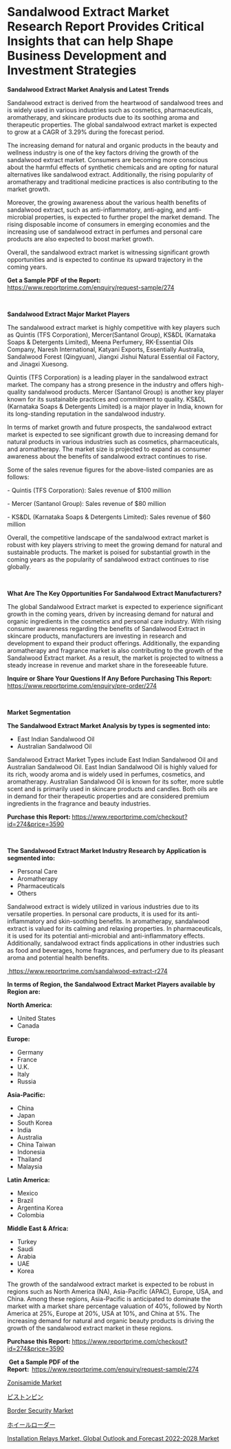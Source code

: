 <p><h1>Sandalwood Extract Market Research Report Provides Critical Insights that can help Shape Business Development and Investment Strategies</h1></p><p><strong>Sandalwood Extract Market Analysis and Latest Trends</strong></p>
<p><p>Sandalwood extract is derived from the heartwood of sandalwood trees and is widely used in various industries such as cosmetics, pharmaceuticals, aromatherapy, and skincare products due to its soothing aroma and therapeutic properties. The global sandalwood extract market is expected to grow at a CAGR of 3.29% during the forecast period.</p><p>The increasing demand for natural and organic products in the beauty and wellness industry is one of the key factors driving the growth of the sandalwood extract market. Consumers are becoming more conscious about the harmful effects of synthetic chemicals and are opting for natural alternatives like sandalwood extract. Additionally, the rising popularity of aromatherapy and traditional medicine practices is also contributing to the market growth.</p><p>Moreover, the growing awareness about the various health benefits of sandalwood extract, such as anti-inflammatory, anti-aging, and anti-microbial properties, is expected to further propel the market demand. The rising disposable income of consumers in emerging economies and the increasing use of sandalwood extract in perfumes and personal care products are also expected to boost market growth.</p><p>Overall, the sandalwood extract market is witnessing significant growth opportunities and is expected to continue its upward trajectory in the coming years.</p></p>
<p><strong>Get a Sample PDF of the Report:&nbsp;</strong> <a href="https://www.reportprime.com/enquiry/request-sample/274">https://www.reportprime.com/enquiry/request-sample/274</a></p>
<p>&nbsp;</p>
<p><strong>Sandalwood Extract Major Market Players</strong></p>
<p><p>The sandalwood extract market is highly competitive with key players such as Quintis (TFS Corporation), Mercer(Santanol Group), KS&DL (Karnataka Soaps & Detergents Limited), Meena Perfumery, RK-Essential Oils Company, Naresh International, Katyani Exports, Essentially Australia, Sandalwood Forest (Qingyuan), Jiangxi Jishui Natural Essential oil Factory, and Jinagxi Xuesong.</p><p>Quintis (TFS Corporation) is a leading player in the sandalwood extract market. The company has a strong presence in the industry and offers high-quality sandalwood products. Mercer (Santanol Group) is another key player known for its sustainable practices and commitment to quality. KS&DL (Karnataka Soaps & Detergents Limited) is a major player in India, known for its long-standing reputation in the sandalwood industry.</p><p>In terms of market growth and future prospects, the sandalwood extract market is expected to see significant growth due to increasing demand for natural products in various industries such as cosmetics, pharmaceuticals, and aromatherapy. The market size is projected to expand as consumer awareness about the benefits of sandalwood extract continues to rise.</p><p>Some of the sales revenue figures for the above-listed companies are as follows:</p><p>- Quintis (TFS Corporation): Sales revenue of $100 million</p><p>- Mercer (Santanol Group): Sales revenue of $80 million</p><p>- KS&DL (Karnataka Soaps & Detergents Limited): Sales revenue of $60 million</p><p>Overall, the competitive landscape of the sandalwood extract market is robust with key players striving to meet the growing demand for natural and sustainable products. The market is poised for substantial growth in the coming years as the popularity of sandalwood extract continues to rise globally.</p></p>
<p>&nbsp;</p>
<p><strong>What Are The Key Opportunities For Sandalwood Extract Manufacturers?</strong></p>
<p><p>The global Sandalwood Extract market is expected to experience significant growth in the coming years, driven by increasing demand for natural and organic ingredients in the cosmetics and personal care industry. With rising consumer awareness regarding the benefits of Sandalwood Extract in skincare products, manufacturers are investing in research and development to expand their product offerings. Additionally, the expanding aromatherapy and fragrance market is also contributing to the growth of the Sandalwood Extract market. As a result, the market is projected to witness a steady increase in revenue and market share in the foreseeable future.</p></p>
<p><strong>Inquire or Share Your Questions If Any Before Purchasing This Report:</strong> <a href="https://www.reportprime.com/enquiry/pre-order/274">https://www.reportprime.com/enquiry/pre-order/274</a></p>
<p>&nbsp;</p>
<p><strong>Market Segmentation</strong></p>
<p><strong>The Sandalwood Extract Market Analysis by types is segmented into:</strong></p>
<p><ul><li>East Indian Sandalwood Oil</li><li>Australian Sandalwood Oil</li></ul></p>
<p><p>Sandalwood Extract Market Types include East Indian Sandalwood Oil and Australian Sandalwood Oil. East Indian Sandalwood Oil is highly valued for its rich, woody aroma and is widely used in perfumes, cosmetics, and aromatherapy. Australian Sandalwood Oil is known for its softer, more subtle scent and is primarily used in skincare products and candles. Both oils are in demand for their therapeutic properties and are considered premium ingredients in the fragrance and beauty industries.</p></p>
<p><strong>Purchase this Report:&nbsp;</strong><a href="https://www.reportprime.com/checkout?id=274&price=3590">https://www.reportprime.com/checkout?id=274&price=3590</a></p>
<p>&nbsp;</p>
<p><strong>The Sandalwood Extract Market Industry Research by Application is segmented into:</strong></p>
<p><ul><li>Personal Care</li><li>Aromatherapy</li><li>Pharmaceuticals</li><li>Others</li></ul></p>
<p><p>Sandalwood extract is widely utilized in various industries due to its versatile properties. In personal care products, it is used for its anti-inflammatory and skin-soothing benefits. In aromatherapy, sandalwood extract is valued for its calming and relaxing properties. In pharmaceuticals, it is used for its potential anti-microbial and anti-inflammatory effects. Additionally, sandalwood extract finds applications in other industries such as food and beverages, home fragrances, and perfumery due to its pleasant aroma and potential health benefits.</p></p>
<p><a href="https://www.reportprime.com/sandalwood-extract-r274">&nbsp;https://www.reportprime.com/sandalwood-extract-r274</a></p>
<p><strong>In terms of Region, the Sandalwood Extract Market Players available by Region are:</strong></p>
<p>
    <p> <strong> North America: </strong>
        <ul>
            <li>United States</li>
            <li>Canada</li>
        </ul>
        </p> 
    <p> <strong> Europe: </strong>
        <ul>
            <li>Germany</li>
            <li>France</li>
            <li>U.K.</li>
            <li>Italy</li>
            <li>Russia</li>
        </ul>
        </p> 
    <p> <strong> Asia-Pacific: </strong>
        <ul>
            <li>China</li>
            <li>Japan</li>
            <li>South Korea</li>
            <li>India</li>
            <li>Australia</li>
            <li>China Taiwan</li>
            <li>Indonesia</li>
            <li>Thailand</li>
            <li>Malaysia</li>
        </ul>
        </p> 
    <p> <strong> Latin America: </strong>
        <ul>
            <li>Mexico</li>
            <li>Brazil</li>
            <li>Argentina Korea</li>
            <li>Colombia</li>
        </ul>
        </p> 
    <p> <strong> Middle East & Africa: </strong>
        <ul>
            <li>Turkey</li>
            <li>Saudi</li>
            <li>Arabia</li>
            <li>UAE</li>
            <li>Korea</li>
        </ul>
    </p>
    </p>
<p><p>The growth of the sandalwood extract market is expected to be robust in regions such as North America (NA), Asia-Pacific (APAC), Europe, USA, and China. Among these regions, Asia-Pacific is anticipated to dominate the market with a market share percentage valuation of 40%, followed by North America at 25%, Europe at 20%, USA at 10%, and China at 5%. The increasing demand for natural and organic beauty products is driving the growth of the sandalwood extract market in these regions.</p></p>
<p><strong>Purchase this Report: </strong><a href="https://www.reportprime.com/checkout?id=274&price=3590">https://www.reportprime.com/checkout?id=274&price=3590</a></p>
<p>&nbsp;<strong>Get a Sample PDF of the Report:&nbsp;&nbsp;</strong><a href="https://www.reportprime.com/enquiry/request-sample/274">https://www.reportprime.com/enquiry/request-sample/274</a></p>
<p><strong></strong></p>
<p><p><a href="https://www.linkedin.com/pulse/future-trends-global-zonisamide-market-insights-analysis-from-2024-vow7f">Zonisamide Market</a></p><p><a href="https://medium.com/@nicholasallan19/%E3%83%94%E3%82%B9%E3%83%88%E3%83%B3%E3%83%94%E3%83%B3%E5%B8%82%E5%A0%B4%E3%81%AE%E3%82%B5%E3%82%A4%E3%82%BA-%E5%8D%8A%E6%B5%AE%E5%8B%95-%E5%AE%8C%E5%85%A8%E6%B5%AE%E5%8B%95-%E3%81%9D%E3%81%AE%E4%BB%96-%E8%A3%BD%E5%93%81%E5%88%A5-%E3%83%87%E3%82%A3%E3%83%BC%E3%82%BC%E3%83%AB%E3%82%A8%E3%83%B3%E3%82%B8%E3%83%B3-%E3%82%AC%E3%82%BD%E3%83%AA%E3%83%B3%E3%82%A8%E3%83%B3%E3%82%B8%E3%83%B3-%E3%82%B0%E3%83%AD%E3%83%BC%E3%83%90%E3%83%AB%E7%94%A3%E6%A5%AD%E5%88%86%E6%9E%90-%E3%82%B7%E3%82%A7%E3%82%A2-%E6%88%90%E9%95%B7-%E3%83%88%E3%83%AC%E3%83%B3%E3%83%89-%E3%81%8A%E3%82%88%E3%81%B32024%E5%B9%B4%E3%81%8B%E3%82%892031%E5%B9%B4%E3%81%BE%E3%81%A7%E3%81%AE%E4%BA%88%E6%B8%AC-ce38ad27aa46">ピストンピン</a></p><p><a href="https://issuu.com/reportprime-2/docs/border-security-market-size-2030.pptx">Border Security Market</a></p><p><a href="https://medium.com/@chrispcreem58/%E3%83%9B%E3%82%A4%E3%83%BC%E3%83%AB%E3%83%AD%E3%83%BC%E3%83%80%E3%83%BC%E5%B8%82%E5%A0%B4%E3%81%AE%E8%A6%8F%E6%A8%A1-%E5%B8%82%E5%A0%B4%E3%82%BB%E3%82%B0%E3%83%A1%E3%83%B3%E3%83%86%E3%83%BC%E3%82%B7%E3%83%A7%E3%83%B3-%E5%B8%82%E5%A0%B4%E3%81%AE%E5%8B%95%E5%90%91-%E5%8F%8A%E3%81%B32031%E5%B9%B4%E3%81%BE%E3%81%A7%E3%81%AE%E6%88%90%E9%95%B7%E5%88%86%E6%9E%90%E4%BA%88%E6%B8%AC-a64452eecc93">ホイールローダー</a></p><p><a href="https://medium.com/@soloncarter1929/global-installation-relays-market-global-outlook-and-forecast-2022-2028-market-size-share-b8ded128f085">Installation Relays Market, Global Outlook and Forecast 2022-2028 Market</a></p></p>